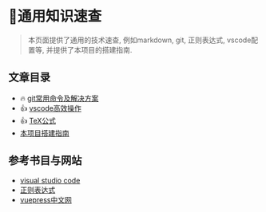 # 🍓通用知识速查

> 本页面提供了通用的技术速查, 例如markdown, git, 正则表达式, vscode配置等, 并提供了本项目的搭建指南.

## 文章目录

- :fire: [git常用命令及解决方案](./git.md)
- :+1: [vscode高效操作](./vscode.md)
- :+1: [TeX公式](./latex.md)
- [本项目搭建指南](./guide.md)

## 参考书目与网站

- [visual studio code](https://code.visualstudio.com/)
- [正则表达式](https://regexr.com/)
- [vuepress中文网](https://www.vuepress.cn/)
